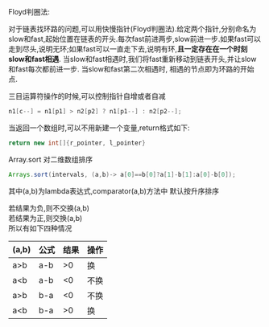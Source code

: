 Floyd判圈法:

对于链表找环路的问题,可以用快慢指针(Floyd判圈法).给定两个指针,分别命名为slow和fast,起始位置在链表的开头.每次fast前进两步,slow前进一步.如果fast可以走到尽头,说明无环;如果fast可以一直走下去,说明有环,**且一定存在在一个时刻slow和fast相遇**. 当slow和fast相遇时,我们将fast重新移动到链表开头,并让slow和fast每次都前进一步. 当slow和fast第二次相遇时, 相遇的节点即为环路的开始点.


三目运算符操作的时候,可以控制指针自增或者自减
```java
n1[c--] = n1[p1] > n2[p2] ? n1[p1--] : n2[p2--];
```


当返回一个数组时,可以不用新建一个变量,return格式如下:
```java
return new int[]{r_pointer, l_pointer}
```

Array.sort 对二维数组排序
```java
Arrays.sort(intervals, (a,b)-> a[0]==b[0]?a[1]-b[1]:a[0]-b[0]);
```
其中(a,b)为lambda表达式,comparator(a,b)方法中  默认按升序排序

若结果为负,则不交换(a,b)   
若结果为正,则交换(a,b)  
所以有如下四种情况  

|(a,b)|公式|结果|操作|  
|  ----  | ----  | ---- | ---- |
|a>b|a-b|>0|换|    
|a<b | a-b | <0 |不换 |  
|a>b | b-a | <0 |不换 |  
|a<b | b-a | >0 | 换 |  

